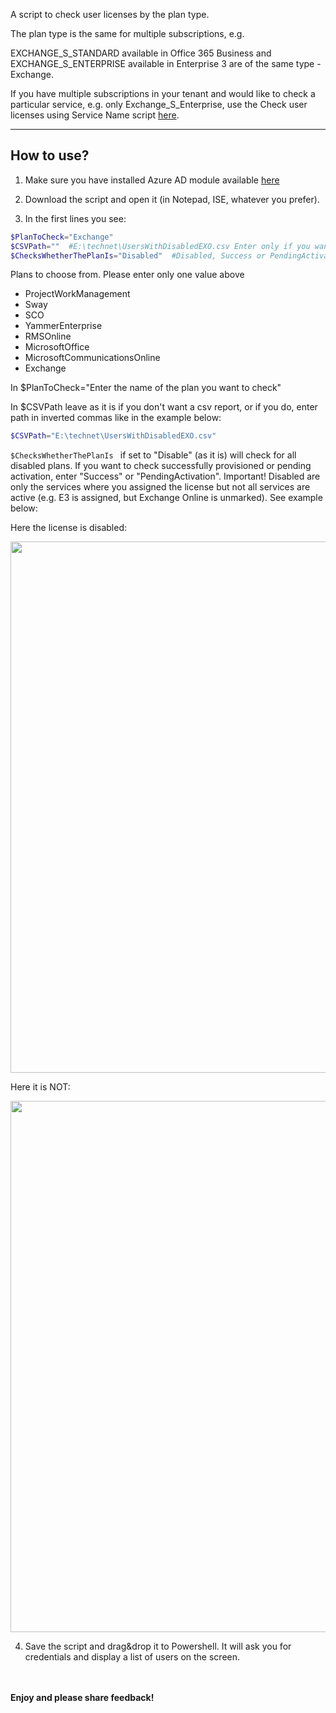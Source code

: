 A script to check user licenses by the plan type.

 

The plan type is the same for multiple subscriptions, e.g.

EXCHANGE_S_STANDARD   available in Office 365 Business and EXCHANGE_S_ENTERPRISE available in Enterprise 3 are of the same type - Exchange.

 

If you have multiple subscriptions in your tenant and would like to check a particular service, e.g. only Exchange_S_Enterprise, use the Check user licenses using Service Name script [here](https://gallery.technet.microsoft.com/Check-user-licenses-using-461b317c).

<hr>

## **How to use?**

1. Make sure you have installed Azure AD module available [here](https://msdn.microsoft.com/en-us/library/azure/jj151815(v=azure.98).aspx)

2. Download the script and open it (in Notepad, ISE, whatever you prefer).

3. In the first lines you see:


```PowerShell
$PlanToCheck="Exchange" 
$CSVPath=""  #E:\technet\UsersWithDisabledEXO.csv Enter only if you want to export to csv 
$ChecksWhetherThePlanIs="Disabled"  #Disabled, Success or PendingActivation 
``` 
 
Plans to choose from. Please enter only one value above  
* ProjectWorkManagement 
* Sway 
* SCO 
* YammerEnterprise 
* RMSOnline 
* MicrosoftOffice 
* MicrosoftCommunicationsOnline 
* Exchange 
 
In $PlanToCheck="Enter the name of the plan you want to check"

In $CSVPath leave as it is if you don't want a csv report, or if you do, enter path in inverted commas like in the example below:
 

```PowerShell
$CSVPath="E:\technet\UsersWithDisabledEXO.csv"
``` 
 
```$ChecksWhetherThePlanIs ``` if set to "Disable" (as it is) will check for all disabled plans. If you want to check successfully provisioned or pending activation, enter "Success" or "PendingActivation". Important!  Disabled are only the services where you assigned the license but not all services are active (e.g. E3 is assigned, but Exchange Online is unmarked). See example below:

Here the license is disabled:

<img src="../Check User Licenses using plan type/Capture14.PNG" width="850">

Here it is NOT:

<img src="../Check User Licenses using plan type/Capture15.PNG" width="850">

4. Save the script and drag&drop it to Powershell. It will ask you for credentials and display a list of users on the screen.


 <br/><br/>
<b>Enjoy and please share feedback!</b>
